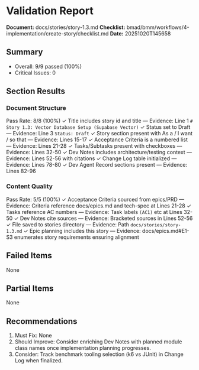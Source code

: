 # Validation Report

**Document:** docs/stories/story-1.3.md
**Checklist:** bmad/bmm/workflows/4-implementation/create-story/checklist.md
**Date:** 20251020T145658

## Summary
- Overall: 9/9 passed (100%)
- Critical Issues: 0

## Section Results

### Document Structure
Pass Rate: 8/8 (100%)
✓ Title includes story id and title — Evidence: Line 1 `# Story 1.3: Vector Database Setup (Supabase Vector)`
✓ Status set to Draft — Evidence: Line 3 `Status: Draft`
✓ Story section present with As a / I want / so that — Evidence: Lines 15-17
✓ Acceptance Criteria is a numbered list — Evidence: Lines 21-28
✓ Tasks/Subtasks present with checkboxes — Evidence: Lines 32-50
✓ Dev Notes includes architecture/testing context — Evidence: Lines 52-56 with citations
✓ Change Log table initialized — Evidence: Lines 78-80
✓ Dev Agent Record sections present — Evidence: Lines 82-96

### Content Quality
Pass Rate: 5/5 (100%)
✓ Acceptance Criteria sourced from epics/PRD — Evidence: Criteria reference docs/epics.md and tech-spec at Lines 21-28
✓ Tasks reference AC numbers — Evidence: Task labels `(AC1)` etc at Lines 32-50
✓ Dev Notes cite sources — Evidence: Bracketed sources in Lines 52-56
✓ File saved to stories directory — Evidence: Path `docs/stories/story-1.3.md`
✓ Epic planning includes this story — Evidence: docs/epics.md#E1-S3 enumerates story requirements ensuring alignment

## Failed Items
None

## Partial Items
None

## Recommendations
1. Must Fix: None
2. Should Improve: Consider enriching Dev Notes with planned module class names once implementation planning progresses.
3. Consider: Track benchmark tooling selection (k6 vs JUnit) in Change Log when finalized.

